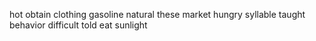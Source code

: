 hot obtain clothing gasoline natural these market hungry syllable taught behavior difficult told eat sunlight